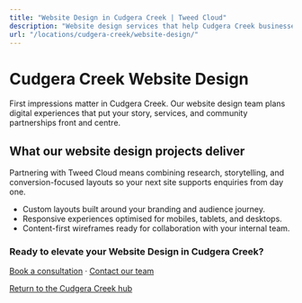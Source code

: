 ```yaml
---
title: "Website Design in Cudgera Creek | Tweed Cloud"
description: "Website design services that help Cudgera Creek businesses stand out online."
url: "/locations/cudgera-creek/website-design/"
---
```


# Cudgera Creek Website Design

First impressions matter in Cudgera Creek. Our website design team plans digital experiences that put your story, services, and community partnerships front and centre.

## What our website design projects deliver

Partnering with Tweed Cloud means combining research, storytelling, and conversion-focused layouts so your next site supports enquiries from day one.

- Custom layouts built around your branding and audience journey.
- Responsive experiences optimised for mobiles, tablets, and desktops.
- Content-first wireframes ready for collaboration with your internal team.

### Ready to elevate your Website Design in Cudgera Creek?

[Book a consultation](/consultation/) · [Contact our team](/contact/)

[Return to the Cudgera Creek hub](/locations/cudgera-creek/)
